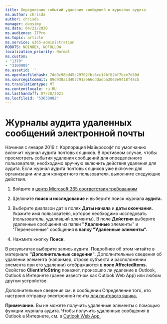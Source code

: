 ```yaml
---
title: Определение событий удаления сообщений в журналах аудита
ms.author: chrisda
author: chrisda
manager: dansimp
ms.date: 04/21/2020
ms.audience: ITPro
ms.topic: article
ms.service: o365-administration
ROBOTS: NOINDEX, NOFOLLOW
localization_priority: Normal
ms.custom:
- "1370"
- "3100005"
ms.assetid: ''
ms.openlocfilehash: 7dd9c98bd45c29702fbc6cc14bf82bf7bce7d89d
ms.sourcegitcommit: 89d938a2d402791ae66dddadba3063e9418f48cb
ms.translationtype: MT
ms.contentlocale: ru-RU
ms.lasthandoff: 07/28/2021
ms.locfileid: "53630082"
---
```

# <a name="audit-logs-for-deleted-email-messages"></a>Журналы аудита удаленных сообщений электронной почты

Начиная с января 2019 г. Корпорация Майкрософт по умолчанию включит журнал аудита почтовых ящиков. В противном случае, чтобы просмотреть события удаления сообщений для определенного пользователя, необходимо вручную включить действия удаления для аудита. Если журнал аудита почтовых ящиков уже включен для организации или для конкретного пользователя, выполните следующие действия.

1. Войдите в [центр Microsoft 365 соответствия требованиям](https://protection.office.com/)

2. Щелкните **поиск и исследование** и выберите поиск журнала **аудита.**

3. Выберите диапазон дат в полях **Даты начала** и **даты окончания.** Укажите имя пользователя, которое необходимо исследовать (пользователь, удаливший элементы). В поле **Действия** выберите удаленные сообщения из папки **"Удаленные** элементы" и "Перенесенные" сообщения **в папку "Удаленные элементы".**

4. Нажмите кнопку **Поиск**.

В результатах выберите запись аудита. Подробнее об этом читайте в материале **"Дополнительные сведения".** Дополнительные сведения об удалении элемента (например, строке субъекта и расположении элемента при его удалении) отображаются в **поле AffectedItems.** Свойство **ClientInfoString** покажет, произошло ли удаление в Outlook, Outlook в Интернете (ранее известном как Outlook Web App) или любом другом устройстве.

Дополнительные сведения см. в сообщении Определение того, кто настроил отправку электронной почты [для почтового ящика.](/microsoft-365/compliance/auditing-troubleshooting-scenarios#determine-if-a-user-deleted-email-items)

**Примечание.** Вы не можете получить удаленные элементы с помощью функции журнала аудита. Чтобы получить удаленные сообщения в Outlook в Интернете, см. в [Outlook Web App.](https://support.office.com/article/C3D8FC15-EEEF-4F1C-81DF-E27964B7EDD4)
